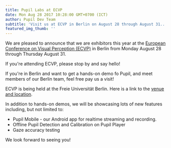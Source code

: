 ```yaml
--- 
title: Pupil Labs at ECVP 
date: Mon Aug 28 2017 10:28:00 GMT+0700 (ICT) 
author: Pupil Dev Team 
subtitle: 'Visit us at ECVP in Berlin on August 28 through August 31...' 
featured_img_thumb: '' 
---
```


We are pleased to announce that we are exhibitors this year at the [European Conference on Visual Perception (ECVP)]() in Berlin from Monday August 28 through Thursday August 31. 

If you're attending ECVP, please stop by and say hello! 

If you're in Berlin and want to get a hands-on demo fo Pupil, and meet members of our Berlin team, feel free pay us a visit! 

ECVP is being held at the Freie Universität Berlin. Here is a link to the [venue and location](http://www.ecvp.org/2017/venue.html).

In addition to hands-on demos, we will be showcasing lots of new features including, but not limited to:

+ Pupil Mobile - our Android app for realtime streaming and recording.
+ Offline Pupil Detection and Calibration on Pupil Player
+ Gaze accuracy testing

We look forward to seeing you!